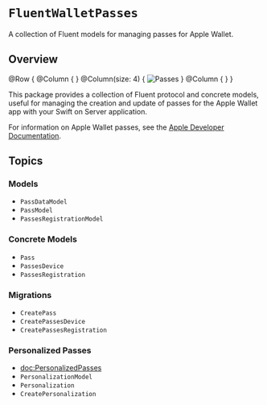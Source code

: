 # ``FluentWalletPasses``

A collection of Fluent models for managing passes for Apple Wallet.

## Overview

@Row {
    @Column { }
    @Column(size: 4) {
        ![Passes](passes)
    }
    @Column { }
}

This package provides a collection of Fluent protocol and concrete models, useful for managing the creation and update of passes for the Apple Wallet app with your Swift on Server application.

For information on Apple Wallet passes, see the [Apple Developer Documentation](https://developer.apple.com/documentation/walletpasses).

## Topics

### Models

- ``PassDataModel``
- ``PassModel``
- ``PassesRegistrationModel``

### Concrete Models

- ``Pass``
- ``PassesDevice``
- ``PassesRegistration``

### Migrations

- ``CreatePass``
- ``CreatePassesDevice``
- ``CreatePassesRegistration``

### Personalized Passes

- <doc:PersonalizedPasses>
- ``PersonalizationModel``
- ``Personalization``
- ``CreatePersonalization``
